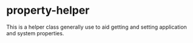 # property-helper

This is a helper class generally use to aid getting and setting application and system properties.
